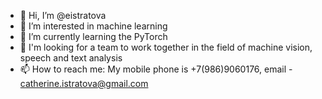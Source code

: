 - 👋 Hi, I’m @eistratova
- 👀 I’m interested in machine learning
- 🌱 I’m currently learning the PyTorch
- 💞️ I'm looking for a team to work together in the field of machine vision, speech and text analysis
- 📫 How to reach me: My mobile phone is +7(986)9060176, email - catherine.istratova@gmail.com

<!---
eistratova/eistratova is a ✨ special ✨ repository because its `README.md` (this file) appears on your GitHub profile.
You can click the Preview link to take a look at your changes.
--->
